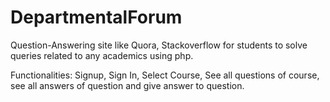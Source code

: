 # DepartmentalForum

Question-Answering site like Quora, Stackoverflow for students to solve queries related to any academics using php.


Functionalities: Signup, Sign In, Select Course, See all questions of course, 
			see all answers of question and give answer to question.     
